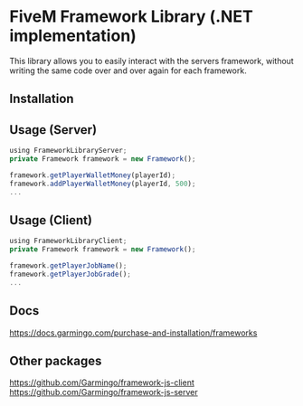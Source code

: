 # FiveM Framework Library (.NET implementation)
This library allows you to easily interact with the servers framework, without writing the same code over and over again for each framework.

## Installation

## Usage (Server)
```typescript
using FrameworkLibraryServer;
private Framework framework = new Framework();

framework.getPlayerWalletMoney(playerId);
framework.addPlayerWalletMoney(playerId, 500);
...
```

## Usage (Client)
```typescript
using FrameworkLibraryClient;
private Framework framework = new Framework();

framework.getPlayerJobName();
framework.getPlayerJobGrade();
...
```

## Docs
https://docs.garmingo.com/purchase-and-installation/frameworks

## Other packages
https://github.com/Garmingo/framework-js-client
https://github.com/Garmingo/framework-js-server
